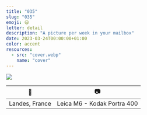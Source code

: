 ```yaml
---
title: "035"
slug: "035"
emoji: 😃
letter: detail
description: "A picture per week in your mailbox"
date: 2023-03-24T00:00:00+01:00
color: accent
resources:
  - src: "cover.webp"
    name: "cover"
---
```

![](cover)

📍 | 📷
---|---
Landes, France | Leica M6 - Kodak Portra 400
